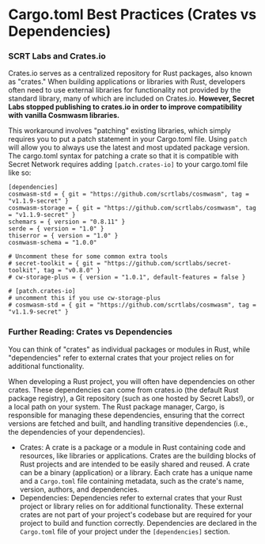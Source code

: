 # Cargo.toml Best Practices (Crates vs Dependencies)

### SCRT Labs and Crates.io

Crates.io serves as a centralized repository for Rust packages, also known as "crates." When building applications or libraries with Rust, developers often need to use external libraries for functionality not provided by the standard library, many of which are included on Crates.io. **However, Secret Labs stopped publishing to crates.io in order to improve compatibility with vanilla Cosmwasm libraries.**&#x20;

This workaround involves "patching" existing libraries, which simply requires you to put a patch statement in your Cargo.toml file. Using `patch` will allow you to always use the latest and most updated package version. The cargo.toml syntax for patching a crate so that it is compatible with Secret Network requires adding `[patch.crates-io]` to your cargo.toml file like so:&#x20;

```
[dependencies]
cosmwasm-std = { git = "https://github.com/scrtlabs/cosmwasm", tag = "v1.1.9-secret" }
cosmwasm-storage = { git = "https://github.com/scrtlabs/cosmwasm", tag = "v1.1.9-secret" }
schemars = { version = "0.8.11" }
serde = { version = "1.0" }
thiserror = { version = "1.0" }
cosmwasm-schema = "1.0.0"

# Uncomment these for some common extra tools
# secret-toolkit = { git = "https://github.com/scrtlabs/secret-toolkit", tag = "v0.8.0" }
# cw-storage-plus = { version = "1.0.1", default-features = false }

# [patch.crates-io]
# uncomment this if you use cw-storage-plus
# cosmwasm-std = { git = "https://github.com/scrtlabs/cosmwasm", tag = "v1.1.9-secret" }

```

### Further Reading: Crates vs Dependencies

You can think of "crates" as individual packages or modules in Rust, while "dependencies" refer to external crates that your project relies on for additional functionality.

When developing a Rust project, you will often have dependencies on other crates. These dependencies can come from crates.io (the default Rust package registry), a Git repository (such as one hosted by Secret Labs!), or a local path on your system. The Rust package manager, Cargo, is responsible for managing these dependencies, ensuring that the correct versions are fetched and built, and handling transitive dependencies (i.e., the dependencies of your dependencies).

* Crates: A crate is a package or a module in Rust containing code and resources, like libraries or applications. Crates are the building blocks of Rust projects and are intended to be easily shared and reused. A crate can be a binary (application) or a library. Each crate has a unique name and a `Cargo.toml` file containing metadata, such as the crate's name, version, authors, and dependencies.
* Dependencies: Dependencies refer to external crates that your Rust project or library relies on for additional functionality. These external crates are not part of your project's codebase but are required for your project to build and function correctly. Dependencies are declared in the `Cargo.toml` file of your project under the `[dependencies]` section.
